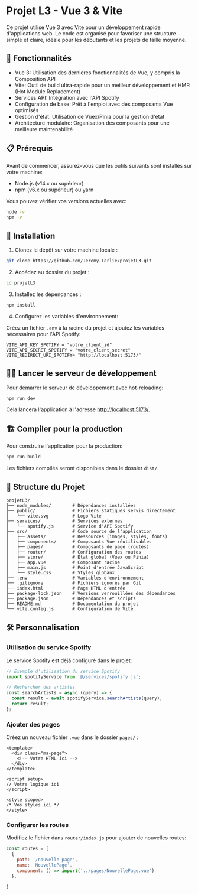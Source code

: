 # Projet L3 - Vue 3 & Vite

Ce projet utilise Vue 3 avec Vite pour un développement rapide d'applications web. Le code est organisé pour favoriser une structure simple et claire, idéale pour les débutants et les projets de taille moyenne.

## 🚀 Fonctionnalités

- Vue 3: Utilisation des dernières fonctionnalités de Vue, y compris la Composition API
- Vite: Outil de build ultra-rapide pour un meilleur développement et HMR (Hot Module Replacement)
- Services API: Intégration avec l'API Spotify
- Configuration de base: Prêt à l'emploi avec des composants Vue optimisés
- Gestion d'état: Utilisation de Vuex/Pinia pour la gestion d'état
- Architecture modulaire: Organisation des composants pour une meilleure maintenabilité

## 📋 Prérequis

Avant de commencer, assurez-vous que les outils suivants sont installés sur votre machine:

- Node.js (v14.x ou supérieur)
- npm (v6.x ou supérieur) ou yarn

Vous pouvez vérifier vos versions actuelles avec:

```bash
node -v
npm -v
```

## 🔧 Installation

1. Clonez le dépôt sur votre machine locale :

```bash
git clone https://github.com/Jeremy-Tarlie/projetL3.git
```

2. Accédez au dossier du projet :

```bash
cd projetL3
```

3. Installez les dépendances :

```bash
npm install
```

4. Configurez les variables d'environnement:

Créez un fichier `.env` à la racine du projet et ajoutez les variables nécessaires pour l'API Spotify:

```
VITE_API_KEY_SPOTIFY = "votre_client_id"
VITE_API_SECRET_SPOTIFY = "votre_client_secret"
VITE_REDIRECT_URI_SPOTIFY= "http://localhost:5173/"
```

## 🏃‍♂️ Lancer le serveur de développement

Pour démarrer le serveur de développement avec hot-reloading:

```bash
npm run dev
```

Cela lancera l'application à l'adresse [http://localhost:5173/](http://localhost:5173/).

## 🏗️ Compiler pour la production

Pour construire l'application pour la production:

```bash
npm run build
```

Les fichiers compilés seront disponibles dans le dossier `dist/`.

## 📁 Structure du Projet

```
projetL3/
├── node_modules/        # Dépendances installées
├── public/              # Fichiers statiques servis directement
│   └── vite.svg         # Logo Vite
├── services/            # Services externes
│   └── spotify.js       # Service d'API Spotify
├── src/                 # Code source de l'application
│   ├── assets/          # Ressources (images, styles, fonts)
│   ├── components/      # Composants Vue réutilisables
│   ├── pages/           # Composants de page (routés)
│   ├── router/          # Configuration des routes
│   ├── store/           # État global (Vuex ou Pinia)
│   ├── App.vue          # Composant racine
│   ├── main.js          # Point d'entrée JavaScript
│   └── style.css        # Styles globaux
├── .env                 # Variables d'environnement
├── .gitignore           # Fichiers ignorés par Git
├── index.html           # Page HTML d'entrée
├── package-lock.json    # Versions verrouillées des dépendances
├── package.json         # Dépendances et scripts
├── README.md            # Documentation du projet
└── vite.config.js       # Configuration de Vite
```

## 🛠️ Personnalisation

### Utilisation du service Spotify

Le service Spotify est déjà configuré dans le projet:

```javascript
// Exemple d'utilisation du service Spotify
import spotifyService from '@/services/spotify.js';

// Rechercher des artistes
const searchArtists = async (query) => {
  const result = await spotifyService.searchArtists(query);
  return result;
};
```

### Ajouter des pages

Créez un nouveau fichier `.vue` dans le dossier `pages/` :

```vue
<template>
  <div class="ma-page">
    <!-- Votre HTML ici -->
  </div>
</template>

<script setup>
// Votre logique ici
</script>

<style scoped>
/* Vos styles ici */
</style>
```

### Configurer les routes

Modifiez le fichier dans `router/index.js` pour ajouter de nouvelles routes:

```javascript
const routes = [
  {
    path: '/nouvelle-page',
    name: 'NouvellePage',
    component: () => import('../pages/NouvellePage.vue')
  },
  
]
```
